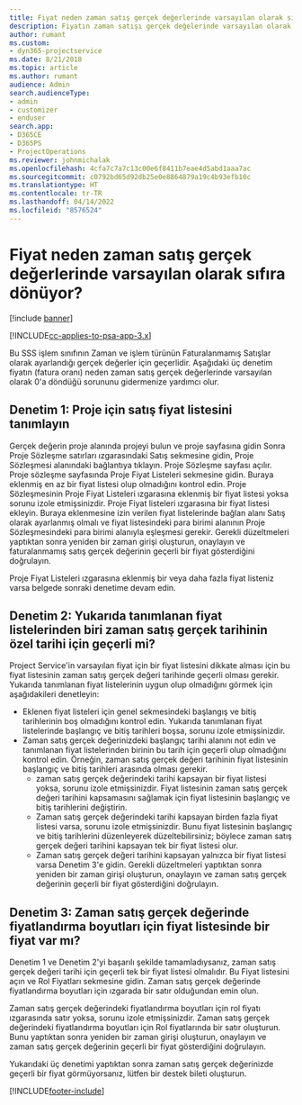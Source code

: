 ```yaml
---
title: Fiyat neden zaman satış gerçek değerlerinde varsayılan olarak sıfıra dönüyor?
description: Fiyatın zaman satışı gerçek değelerinde varsayılan olarak 0'a dönmesi sorununu giderme.
author: rumant
ms.custom:
- dyn365-projectservice
ms.date: 8/21/2018
ms.topic: article
ms.author: rumant
audience: Admin
search.audienceType:
- admin
- customizer
- enduser
search.app:
- D365CE
- D365PS
- ProjectOperations
ms.reviewer: johnmichalak
ms.openlocfilehash: 4cfa7c7a7c13c00e6f8411b7eae4d5abd1aaa7ac
ms.sourcegitcommit: c0792bd65d92db25e0e8864879a19c4b93efb10c
ms.translationtype: HT
ms.contentlocale: tr-TR
ms.lasthandoff: 04/14/2022
ms.locfileid: "8576524"
---
```

# <a name="why-is-price-defaulting-to-zero-on-time-sales-actuals"></a>Fiyat neden zaman satış gerçek değerlerinde varsayılan olarak sıfıra dönüyor?

[!include [banner](../includes/psa-now-project-operations.md)]

[!INCLUDE[cc-applies-to-psa-app-3.x](../includes/cc-applies-to-psa-app-3x.md)]

Bu SSS işlem sınıfının Zaman ve işlem türünün Faturalanmamış Satışlar olarak ayarlandığı gerçek değerler için geçerlidir. Aşağıdaki üç denetim fiyatın (fatura oranı) neden zaman satış gerçek değerlerinde varsayılan olarak 0'a döndüğü sorununu gidermenize yardımcı olur.

## <a name="check-1-identify-the-sales-price-list-for-the-project"></a>Denetim 1: Proje için satış fiyat listesini tanımlayın

Gerçek değerin proje alanında projeyi bulun ve proje sayfasına gidin Sonra Proje Sözleşme satırları ızgarasındaki Satış sekmesine gidin, Proje Sözleşmesi alanındaki bağlantıya tıklayın. Proje Sözleşme sayfası açılır. Proje sözleşme sayfasında Proje Fiyat Listeleri sekmesine gidin. Buraya eklenmiş en az bir fiyat listesi olup olmadığını kontrol edin. Proje Sözleşmesinin Proje Fiyat Listeleri ızgarasına eklenmiş bir fiyat listesi yoksa sorunu izole etmişsinizdir. Proje Fiyat listeleri ızgarasına bir fiyat listesi ekleyin. Buraya eklenmesine izin verilen fiyat listelerinde bağlan alanı Satış olarak ayarlanmış olmalı ve fiyat listesindeki para birimi alanının Proje Sözleşmesindeki para birimi alanıyla eşleşmesi gerekir. Gerekli düzeltmeleri yaptıktan sonra yeniden bir zaman girişi oluşturun, onaylayın ve faturalanmamış satış gerçek değerinin geçerli bir fiyat gösterdiğini doğrulayın. 

Proje Fiyat Listeleri ızgarasına eklenmiş bir veya daha fazla fiyat listeniz varsa belgede sonraki denetime devam edin.

## <a name="check-2-are-any-of-the-price-lists-identified-above-valid-for-the-specific-date-of-the-time-sales-actual"></a>Denetim 2: Yukarıda tanımlanan fiyat listelerinden biri zaman satış gerçek tarihinin özel tarihi için geçerli mi?

Project Service'in varsayılan fiyat için bir fiyat listesini dikkate alması için bu fiyat listesinin zaman satış gerçek değeri tarihinde geçerli olması gerekir. Yukarıda tanımlanan fiyat listelerinin uygun olup olmadığını görmek için aşağıdakileri denetleyin:
- Eklenen fiyat listeleri için genel sekmesindeki başlangış ve bitiş tarihlerinin boş olmadığını kontrol edin. Yukarıda tanımlanan fiyat listelerinde başlangıç ve bitiş tarihleri boşsa, sorunu izole etmişsinizdir. 
- Zaman satış gerçek değerinizdeki başlangıç tarihi alanını not edin ve tanımlanan fiyat listelerinden birinin bu tarih için geçerli olup olmadığını kontrol edin. Örneğin, zaman satış gerçek değeri tarihinin fiyat listesinin başlangıç ve bitiş tarihleri arasında olması gerekir. 
    - zaman satış gerçek değerindeki tarihi kapsayan bir fiyat listesi yoksa, sorunu izole etmişsinizdir. Fiyat listesinin zaman satış gerçek değeri tarihini kapsamasını sağlamak için fiyat listesinin başlangıç ve bitiş tarihlerini değiştirin. 
    - Zaman satış gerçek değerindeki tarihi kapsayan birden fazla fiyat listesi varsa, sorunu izole etmişsinizdir. Bunu fiyat listesinin başlangıç ve bitiş tarihlerini düzenleyerek düzeltebilirsiniz; böylece zaman satış gerçek değeri tarihini kapsayan tek bir fiyat listesi olur. 
    - Zaman satış gerçek değeri tarihini kapsayan yalnızca bir fiyat listesi varsa Denetim 3'e gidin.
Gerekli düzeltmeleri yaptıktan sonra yeniden bir zaman girişi oluşturun, onaylayın ve zaman satış gerçek değerinin geçerli bir fiyat gösterdiğini doğrulayın.

## <a name="check-3-is-there-a-price-in-the-price-list-for-the-pricing-dimensions-on-the-time-sales-actual"></a>Denetim 3: Zaman satış gerçek değerinde fiyatlandırma boyutları için fiyat listesinde bir fiyat var mı?

Denetim 1 ve Denetim 2'yi başarılı şekilde tamamladıysanız, zaman satış gerçek değeri tarihi için geçerli tek bir fiyat listesi olmalıdır. Bu Fiyat listesini açın ve Rol Fiyatları sekmesine gidin. Zaman satış gerçek değerinde fiyatlandırma boyutları için ızgarada bir satır olduğundan emin olun.

Zaman satış gerçek değerindeki fiyatlandırma boyutları için rol fiyatı ızgarasında satır yoksa, sorunu izole etmişsinizdir. Zaman satış gerçek değerindeki fiyatlandırma boyutları için Rol fiyatlarında bir satır oluşturun. Bunu yaptıktan sonra yeniden bir zaman girişi oluşturun, onaylayın ve zaman satış gerçek değerinin geçerli bir fiyat gösterdiğini doğrulayın.

Yukarıdaki üç denetimi yaptıktan sonra zaman satış gerçek değerinizde geçerli bir fiyat görmüyorsanız, lütfen bir destek bileti oluşturun. 



[!INCLUDE[footer-include](../includes/footer-banner.md)]
